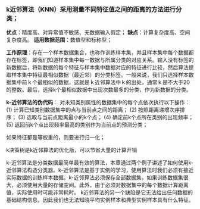 ### k近邻算法（KNN）采用测量不同特征值之间的距离的方法进行分类；

**优点**：精度高、对异常值不敏感、无数据输入假定；
**缺点**：计算复杂度高、空间复杂度高。
**适用数据范围**：数值型和标称型；

**工作原理**：存在一个样本数据集合，也称作训练样本集，并且样本集中每个数据都存在标签，即我们知道样本集中每一数据与所属分类的对应关系。输入没有标签的新数据后，将新数据的每个特征与样本集中数据对应的特征进行比较，然后算法提取样本集中特征最相似数据（最近邻）的分类标签。一般来说，我们只选择样本数据集中前ｋ个最相似的数据，这就是ｋ近邻算法中ｋ的出处，通常ｋ是不大于20的整数。最后，选择k个最相似数据中出现次数最多的分类，作为新数据的分类。

**k-近邻算法的伪代码**：
对未知类别属性的数据集中的每个点依次执行以下操作：
(1) 计算已知类别数据集中的点与当前点之间的距离；
(2) 按照距离递增次序排序；
(3) 选取与当前点距离最小的k个点；
(4) 确定前k个点所在类别的出现频率；
(5) 返回前k个点出现频率最高的类别作为当前点的预测分类；

如果特征都是等权重的，则要进行归一化；

k决策树是k近邻算法的优化版，可以节省大量的计算开销

k-近邻算法是分类数据最简单最有效的算法，本章通过两个例子讲述了如何使用k-近邻算法构造分类器。k-近邻算法是基于实例的学习，使用算法时我们必须有接近实际数据的训练样本数据。k-近邻算法必须保存全部数据集，如果训练数据集很大，必须使用大量的存储空间。此外，由于必须对数据集中的每个数据计算距离值，实际使用时可能非常耗时。
k近邻算法的另一个缺陷是它无法给出任何数据的基础结构信息，因此我们也无法知晓平均实例样本和典型实例样本具有什么特征。